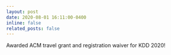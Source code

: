 ```yaml
---
layout: post
date: 2020-08-01 16:11:00-0400
inline: false
related_posts: false
---
```


Awarded ACM travel grant and registration waiver for KDD 2020!

